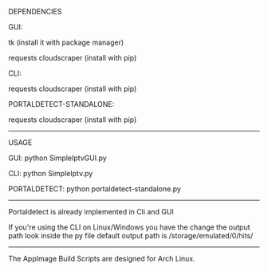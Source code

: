 DEPENDENCIES

GUI:

tk (install it with package manager)

requests cloudscraper (install with pip)

CLI:

requests cloudscraper (install with pip)

PORTALDETECT-STANDALONE:

requests cloudscraper (install with pip)

-----------
USAGE

GUI:
python SimpleIptvGUI.py

CLI:
python SimpleIptv.py

PORTALDETECT:
python portaldetect-standalone.py

-----------
Portaldetect is already implemented in Cli and GUI

If you're using the CLI on Linux/Windows you have the change the output path look inside the py file default output path is /storage/emulated/0/hits/

-----------
The AppImage Build Scripts are designed for Arch Linux.
